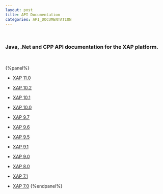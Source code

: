 ```yaml
---
layout: post
title: API Documentation
categories: API_DOCUMENTATION
---
```


<br>

### Java, .Net and CPP API documentation for the XAP platform.

<br>

{%panel%}
- [XAP 11.0](./xap-11.0.html)

- [XAP 10.2](./xap-10.2.html)

- [XAP 10.1](./xap-10.1.html)

- [XAP 10.0](./xap-10.0.html)

- [XAP 9.7](./xap-9.7.html)

- [XAP 9.6](./xap-96.html)

- [XAP 9.5](./xap-95.html)

- [XAP 9.1](./xap-91.html)

- [XAP 9.0](./xap-90.html)

- [XAP 8.0](./xap-80.html)

- [XAP 7.1](./xap-71.html)

- [XAP 7.0](./xap-70.html)
{%endpanel%}

